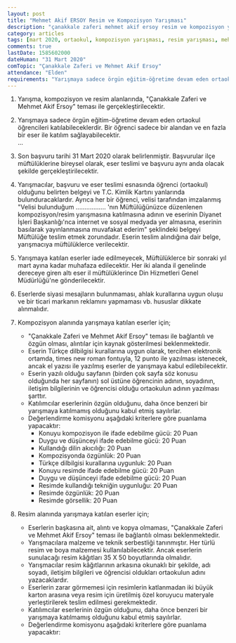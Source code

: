 ```yaml
---
layout: post
title: "Mehmet Akif ERSOY Resim ve Kompozisyon Yarışması"
description: "çanakkale zaferi mehmet akif ersoy resim ve kompozisyon yarışması, ödüllü yarışmalar 2020"
category: articles
tags: [mart 2020, ortaokul, kompozisyon yarışması, resim yarışması, mehmet akif ersoy]
comments: true
lastDate: 1585602000    
dateHuman: "31 Mart 2020"
comTopic: "Çanakkale Zaferi ve Mehmet Akif Ersoy"
attendance: "Elden"
requirements: "Yarışmaya sadece örgün eğitim-öğretime devam eden ortaokul öğrencileri katılabileceklerdir"
---
```


1. Yarışma, kompozisyon ve resim alanlarında, "Çanakkale Zaferi ve Mehmet Akif Ersoy" teması ile gerçekleştirilecektir.
2. Yarışmaya sadece örgün eğitim-öğretime devam eden ortaokul öğrencileri katılabileceklerdir. Bir öğrenci sadece bir alandan ve en fazla bir eser ile katılım sağlayabilecektir.  
...  

3. Son başvuru tarihi 31 Mart 2020 olarak belirlenmiştir. Başvurular ilçe müftülüklerine bireysel olarak, eser teslimi ve başvuru aynı anda olacak şekilde gerçekleştirilecektir.
4. Yarışmacılar, başvuru ve eser teslimi esnasında öğrenci (ortaokul) olduğunu belirten belgeyi ve T.C. Kimlik Kartını yanlarında bulunduracaklardır. Ayrıca her bir öğrenci, velisi tarafından imzalanmış "Velisi bulunduğum ................. 'nın Müftülüğünüzce düzenlenen kompozisyon/resim yarışmasına katılmasına adının ve eserinin Diyanet İşleri Başkanlığı'nca internet ve sosyal medyada yer almasına, eserinin basılarak yayınlanmasına muvafakat ederim" şeklindeki belgeyi Müftülüğe teslim etmek zorundadır. Eserin teslim alındığına dair belge, yarışmacıya müftülüklerce verilecektir.
5. Yarışmaya katılan eserler iade edilmeyecek, Müftülüklerce bir sonraki yıl mart ayına kadar muhafaza edilecektir. Her iki alanda il genelinde dereceye giren altı eser il müftülüklerince Din Hizmetleri Genel Müdürlüğü'ne gönderilecektir.
6. Eserlerde siyasi mesajların bulunmaması, ahlak kurallarına uygun oluşu ve bir ticari markanın reklamını yapmaması vb. hususlar dikkate alınmalıdır.
7. Kompozisyon alanında yarışmaya katılan eserler için;
    - "Çanakkale Zaferi ve Mehmet Akif Ersoy" teması ile bağlantılı ve özgün olması, alıntılar için kaynak gösterilmesi beklenmektedir.
    - Eserin Türkçe dilbilgisi kurallarına uygun olarak, tercihen elektronik ortamda, times new roman fontuyla, 12 punto ile yazılması istenecek, ancak el yazısı ile yazılmış eserler de yarışmaya kabul edilebilecektir.
    - Eserin yazılı olduğu sayfanın (birden çok sayfa söz konusu olduğunda her sayfanın) sol üstüne öğrencinin adının, soyadının, iletişim bilgilerinin ve öğrencisi olduğu ortaokulun adının yazılması şarttır.
    - Katılımcılar eserlerinin özgün olduğunu, daha önce benzeri bir yarışmaya katılmamış olduğunu kabul etmiş sayılırlar.
    - Değerlendirme komisyonu aşağıdaki kriterlere göre puanlama yapacaktır:
        - Konuyu kompozisyon ile ifade edebilme gücü: 20 Puan
        - Duygu ve düşünceyi ifade edebilme gücü: 20 Puan
        - Kullandığı dilin akıcılığı: 20 Puan
        - Kompozisyonda özgünlük: 20 Puan
        - Türkçe dilbilgisi kurallarına uygunluk: 20 Puan
        - Konuyu resimde ifade edebilme gücü: 20 Puan
        - Duygu ve düşünceyi ifade edebilme gücü: 20 Puan
        - Resimde kullandığı tekniğin uygunluğu: 20 Puan
        - Resimde özgünlük: 20 Puan
        - Resimde görsellik: 20 Puan
8. Resim alanında yarışmaya katılan eserler için;
    - Eserlerin başkasına ait, alıntı ve kopya olmaması, "Çanakkale Zaferi ve Mehmet Akif Ersoy" teması ile bağlantılı olması beklenmektedir.
    - Yarışmacılara malzeme ve teknik serbestliği tanınmıştır. Her türlü resim ve boya malzemesi kullanılabilecektir. Ancak eserlerin sunulacağı resim kâğıtları 35 X 50 boyutlarında olmalıdır.
    - Yarışmacılar resim kâğıtlarının arkasına okunaklı bir şekilde, adı soyadı, iletişim bilgileri ve öğrencisi oldukları ortaokulun adını yazacaklardır.
    - Eserlerin zarar görmemesi için resimlerin katlanmadan iki büyük karton arasına veya resim için üretilmiş özel koruyucu materyale yerleştirilerek teslim edilmesi gerekmektedir.
    - Katılımcılar eserlerinin özgün olduğunu, daha önce benzeri bir yarışmaya katılmamış olduğunu kabul etmiş sayılırlar.
    - Değerlendirme komisyonu aşağıdaki kriterlere göre puanlama yapacaktır: